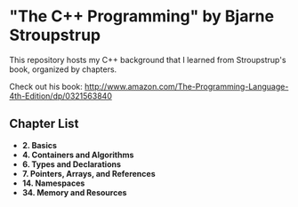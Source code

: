 <h1>"The C++ Programming" by Bjarne Stroupstrup</h1>

This repository hosts my C++ background that I learned
from Stroupstrup's book, organized by chapters.

Check out his book: http://www.amazon.com/The-Programming-Language-4th-Edition/dp/0321563840

<h2>Chapter List</h2>
<ul>
  <li><b>2.</h2> Basics</i>
  <li><b>4.</h2> Containers and Algorithms </li>
  <li><b>6.</h2> Types and Declarations </li>
  <li><b>7.</h2> Pointers, Arrays, and References </li>
  <li><b>14.</h2> Namespaces </li>
  <li><b>34.</h2> Memory and Resources </li>
</ul>

